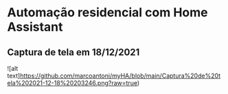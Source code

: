 # Automação residencial com Home Assistant
## Captura de tela em 18/12/2021

![alt text]https://github.com/marcoantoni/myHA/blob/main/Captura%20de%20tela%202021-12-18%20203246.png?raw=true)
